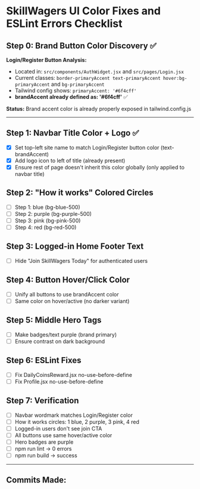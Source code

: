 # SkillWagers UI Color Fixes and ESLint Errors Checklist

## Step 0: Brand Button Color Discovery ✅
**Login/Register Button Analysis:**
- Located in: `src/components/AuthWidget.jsx` and `src/pages/Login.jsx`
- Current classes: `border-primaryAccent text-primaryAccent hover:bg-primaryAccent` and `bg-primaryAccent`
- Tailwind config shows: `primaryAccent: '#6f4cff'` 
- **brandAccent already defined as: '#6f4cff'** ✅

**Status:** Brand accent color is already properly exposed in tailwind.config.js

---

## Step 1: Navbar Title Color + Logo ✅
- [x] Set top-left site name to match Login/Register button color (text-brandAccent)
- [x] Add logo icon to left of title (already present)
- [x] Ensure rest of page doesn't inherit this color globally (only applied to navbar title)

## Step 2: "How it works" Colored Circles  
- [ ] Step 1: blue (bg-blue-500)
- [ ] Step 2: purple (bg-purple-500)
- [ ] Step 3: pink (bg-pink-500)
- [ ] Step 4: red (bg-red-500)

## Step 3: Logged-in Home Footer Text
- [ ] Hide "Join SkillWagers Today" for authenticated users

## Step 4: Button Hover/Click Color
- [ ] Unify all buttons to use brandAccent color
- [ ] Same color on hover/active (no darker variant)

## Step 5: Middle Hero Tags
- [ ] Make badges/text purple (brand primary)
- [ ] Ensure contrast on dark background

## Step 6: ESLint Fixes
- [ ] Fix DailyCoinsReward.jsx no-use-before-define
- [ ] Fix Profile.jsx no-use-before-define

## Step 7: Verification
- [ ] Navbar wordmark matches Login/Register color
- [ ] How it works circles: 1 blue, 2 purple, 3 pink, 4 red
- [ ] Logged-in users don't see join CTA
- [ ] All buttons use same hover/active color
- [ ] Hero badges are purple
- [ ] npm run lint → 0 errors
- [ ] npm run build → success

---

## Commits Made: